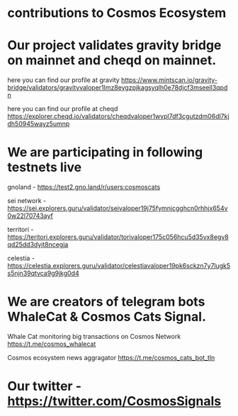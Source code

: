 # contributions to Cosmos Ecosystem

# Our project validates gravity bridge on mainnet and cheqd on mainnet.

here you can find our profile at gravity 
https://www.mintscan.io/gravity-bridge/validators/gravityvaloper1lmz8eygzpjkagsyqlh0e78djcf3mseell3qpdn

here you can find our profile at cheqd 
https://explorer.cheqd.io/validators/cheqdvaloper1wvpl7df3cgutzdm06dl7kjdh50945wayz5umnp

# We are participating in following testnets live

gnoland - https://test2.gno.land/r/users:cosmoscats

sei network - https://sei.explorers.guru/validator/seivaloper19j75fymnjcgghcn0rhhjx654v0w22l70743ayf

territori - https://teritori.explorers.guru/validator/torivaloper175c056hcu5d35vx8egv8qd25dd3dyjt8ncegja

celestia - https://celestia.explorers.guru/validator/celestiavaloper19pk6sckzn7y7lugk5s5njn39qtvca9g9jkg0d4

# We are creators of telegram bots WhaleCat & Cosmos Cats Signal.

Whale Cat monitoring big transactions on Cosmos Network https://t.me/cosmos_whalecat

Cosmos ecosystem news aggragator https://t.me/cosmos_cats_bot_tln

# Our twitter - https://twitter.com/CosmosSignals
